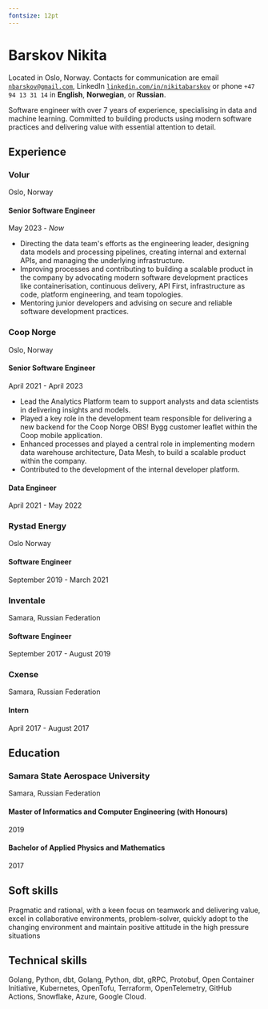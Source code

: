 ```yaml
---
fontsize: 12pt
---
```


# Barskov Nikita

Located in Oslo, Norway. Contacts for communication are email
[`nbarskov@gmail.com`][mail], LinkedIn
[`linkedin.com/in/nikitabarskov`][linkedin] or phone `+47 94 13 31 14` in
**English**, **Norwegian**, or **Russian**.

Software engineer with over 7 years of experience, specialising in data and
machine learning. Committed to building products using modern software
practices and delivering value with essential attention to detail.

[mail]: mailto:nbarskov@gmail.com "nbarskov@gmail.com"
[linkedin]: https://linkedin.com/in/nikitabarskov

## Experience

### Volur

Oslo, Norway

#### Senior Software Engineer

May 2023 - _Now_

* Directing the data team's efforts as the engineering leader, designing data models and processing pipelines, creating internal and external APIs, and managing the underlying infrastructure.
* Improving processes and contributing to building a scalable product in the company by advocating modern software development practices like containerisation, continuous delivery, API First, infrastructure as code, platform engineering, and team topologies.
* Mentoring junior developers and advising on secure and reliable software development practices.

### Coop Norge

Oslo, Norway

#### Senior Software Engineer

April 2021 - April 2023

* Lead the Analytics Platform team to support analysts and data scientists in delivering insights and models.
* Played a key role in the development team responsible for delivering a new backend for the Coop Norge OBS! Bygg customer leaflet within the Coop mobile application.
* Enhanced processes and played a central role in implementing modern data warehouse architecture, Data Mesh, to build a scalable product within the company.
* Contributed to the development of the internal developer platform.

#### Data Engineer

April 2021 - May 2022

### Rystad Energy

Oslo Norway

#### Software Engineer

September 2019 - March 2021

### Inventale

Samara, Russian Federation

#### Software Engineer

September 2017 - August 2019

### Cxense

Samara, Russian Federation

#### Intern

April 2017 - August 2017

## Education

### Samara State Aerospace University

Samara, Russian Federation

#### Master of Informatics and Computer Engineering (with Honours)

2019

#### Bachelor of Applied Physics and Mathematics

2017

## Soft skills

Pragmatic and rational, with a keen focus on teamwork and delivering value,
excel in collaborative environments, problem-solver, quickly adopt to the
changing environment and maintain positive attitude in the high pressure
situations

## Technical skills

Golang, Python, dbt, Golang, Python, dbt, gRPC, Protobuf, Open Container
Initiative, Kubernetes, OpenTofu, Terraform, OpenTelemetry, GitHub Actions,
Snowflake, Azure, Google Cloud.

